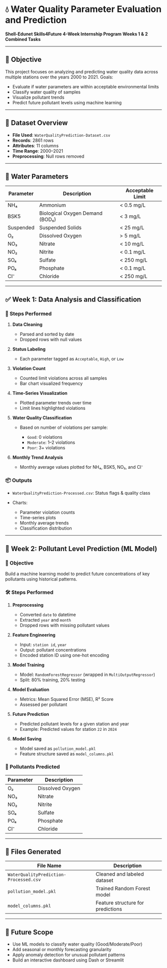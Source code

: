 # 💧 Water Quality Parameter Evaluation and Prediction

**Shell-Edunet Skills4Future 4-Week Internship Program**
**Weeks 1 & 2 Combined Tasks**

---

## 📌 Objective

This project focuses on analyzing and predicting water quality data across multiple stations over the years 2000 to 2021.
Goals:

* Evaluate if water parameters are within acceptable environmental limits
* Classify water quality of samples
* Visualize pollutant trends
* Predict future pollutant levels using machine learning

---

## 📁 Dataset Overview

* **File Used**: `WaterQualityPrediction-Dataset.csv`
* **Records**: 2861 rows
* **Attributes**: 11 columns
* **Time Range**: 2000–2021
* **Preprocessing**: Null rows removed

---

## 🧪 Water Parameters

| Parameter | Description                     | Acceptable Limit |
| --------- | ------------------------------- | ---------------- |
| NH₄       | Ammonium                        | < 0.5 mg/L       |
| BSK5      | Biological Oxygen Demand (BOD₅) | < 3 mg/L         |
| Suspended | Suspended Solids                | < 25 mg/L        |
| O₂        | Dissolved Oxygen                | > 5 mg/L         |
| NO₃       | Nitrate                         | < 10 mg/L        |
| NO₂       | Nitrite                         | < 0.1 mg/L       |
| SO₄       | Sulfate                         | < 250 mg/L       |
| PO₄       | Phosphate                       | < 0.1 mg/L       |
| Cl⁻       | Chloride                        | < 250 mg/L       |

---

## ✅ Week 1: Data Analysis and Classification

### 🔧 Steps Performed

1. **Data Cleaning**

   * Parsed and sorted by date
   * Dropped rows with null values

2. **Status Labeling**

   * Each parameter tagged as `Acceptable`, `High`, or `Low`

3. **Violation Count**

   * Counted limit violations across all samples
   * Bar chart visualized frequency

4. **Time-Series Visualization**

   * Plotted parameter trends over time
   * Limit lines highlighted violations

5. **Water Quality Classification**

   * Based on number of violations per sample:

     * `Good`: 0 violations
     * `Moderate`: 1–2 violations
     * `Poor`: 3+ violations

6. **Monthly Trend Analysis**

   * Monthly average values plotted for NH₄, BSK5, NO₃, and Cl⁻

### 📦 Outputs

* `WaterQualityPrediction-Processed.csv`: Status flags & quality class
* Charts:

  * Parameter violation counts
  * Time-series plots
  * Monthly average trends
  * Classification distribution

---

## 🤖 Week 2: Pollutant Level Prediction (ML Model)

### 📌 Objective

Build a machine learning model to predict future concentrations of key pollutants using historical patterns.

### 🛠 Steps Performed

1. **Preprocessing**

   * Converted `date` to datetime
   * Extracted `year` and `month`
   * Dropped rows with missing pollutant values

2. **Feature Engineering**

   * Input: `station id`, `year`
   * Output: pollutant concentrations
   * Encoded station ID using one-hot encoding

3. **Model Training**

   * Model: `RandomForestRegressor` (wrapped in `MultiOutputRegressor`)
   * Split: 80% training, 20% testing

4. **Model Evaluation**

   * Metrics: Mean Squared Error (MSE), R² Score
   * Assessed per pollutant

5. **Future Prediction**

   * Predicted pollutant levels for a given station and year
   * Example: Predicted values for station `22` in `2024`

6. **Model Saving**

   * Model saved as `pollution_model.pkl`
   * Feature structure saved as `model_columns.pkl`

### 🧪 Pollutants Predicted

| Parameter | Description      |
| --------- | ---------------- |
| O₂        | Dissolved Oxygen |
| NO₃       | Nitrate          |
| NO₂       | Nitrite          |
| SO₄       | Sulfate          |
| PO₄       | Phosphate        |
| Cl⁻       | Chloride         |

---

## 💾 Files Generated

| File Name                              | Description                       |
| -------------------------------------- | --------------------------------- |
| `WaterQualityPrediction-Processed.csv` | Cleaned and labeled dataset       |
| `pollution_model.pkl`                  | Trained Random Forest model       |
| `model_columns.pkl`                    | Feature structure for predictions |

---

## 🔮 Future Scope

* Use ML models to classify water quality (Good/Moderate/Poor)
* Add seasonal or monthly forecasting granularity
* Apply anomaly detection for unusual pollutant patterns
* Build an interactive dashboard using Dash or Streamlit
